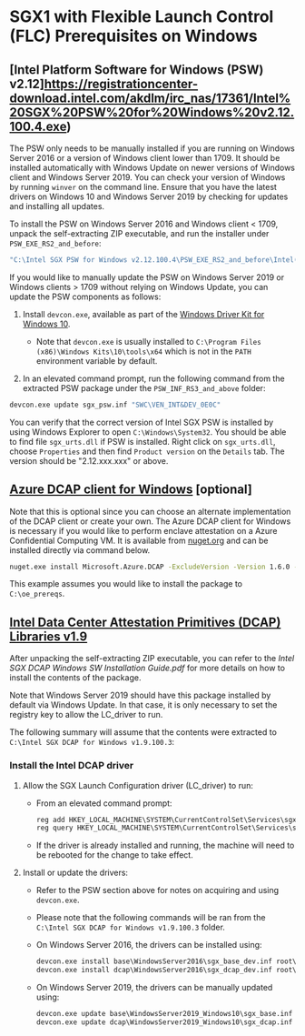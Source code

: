 # SGX1 with Flexible Launch Control (FLC) Prerequisites on Windows

## [Intel Platform Software for Windows (PSW) v2.12]https://registrationcenter-download.intel.com/akdlm/irc_nas/17361/Intel%20SGX%20PSW%20for%20Windows%20v2.12.100.4.exe)

The PSW only needs to be manually installed if you are running on Windows Server
2016 or a version of Windows client lower than 1709. It should be installed automatically
with Windows Update on newer versions of Windows client and Windows Server 2019.
You can check your version of Windows by running `winver` on the command line.
Ensure that you have the latest drivers on Windows 10 and Windows Server 2019 by checking for updates and installing all updates.

To install the PSW on Windows Server 2016 and Windows client < 1709, unpack the self-extracting
ZIP executable, and run the installer under `PSW_EXE_RS2_and_before`:

```cmd
"C:\Intel SGX PSW for Windows v2.12.100.4\PSW_EXE_RS2_and_before\Intel(R)_SGX_Windows_x64_PSW_2.12.100.4.exe"
```

If you would like to manually update the PSW on Windows Server 2019 or Windows
clients > 1709 without relying on Windows Update, you can update the PSW components
as follows:

1. Install `devcon.exe`, available as part of the [Windows Driver Kit for Windows 10](https://go.microsoft.com/fwlink/?linkid=2026156).
   -  Note that `devcon.exe` is usually installed to `C:\Program Files (x86)\Windows Kits\10\tools\x64`
   which is not in the `PATH` environment variable by default.

2. In an elevated command prompt, run the following command from the extracted PSW package under the `PSW_INF_RS3_and_above` folder:
  ```cmd
  devcon.exe update sgx_psw.inf "SWC\VEN_INT&DEV_0E0C"
  ```

You can verify that the correct version of Intel SGX PSW is installed by using
Windows Explorer to open `C:\Windows\System32`. You should be able to find
file `sgx_urts.dll` if PSW is installed. Right click on `sgx_urts.dll`,
choose `Properties` and then find `Product version` on the `Details` tab.
The version should be "2.12.xxx.xxx" or above.

## [Azure DCAP client for Windows](https://github.com/Microsoft/Azure-DCAP-Client/tree/master/src/Windows) [optional]

Note that this is optional since you can choose an alternate implementation of the DCAP client or create your own.
The Azure DCAP client for Windows is necessary if you would like to perform enclave attestation on a Azure Confidential Computing VM. It is available from [nuget.org](https://www.nuget.org/packages/Microsoft.Azure.DCAP/) and can be installed directly via command below.

```cmd
nuget.exe install Microsoft.Azure.DCAP -ExcludeVersion -Version 1.6.0 -OutputDirectory C:\oe_prereqs
```

This example assumes you would like to install the package to `C:\oe_prereqs`.

## [Intel Data Center Attestation Primitives (DCAP) Libraries v1.9](https://registrationcenter-download.intel.com/akdlm/irc_nas/17362/Intel%20SGX%20DCAP%20for%20Windows%20v1.9.100.3.exe)

After unpacking the self-extracting ZIP executable, you can refer to the *Intel SGX DCAP Windows SW Installation Guide.pdf*
for more details on how to install the contents of the package.

Note that Windows Server 2019 should have this package installed by default via Windows Update.
In that case, it is only necessary to set the registry key to allow the LC_driver to run.

The following summary will assume that the contents were extracted to `C:\Intel SGX DCAP for Windows v1.9.100.3`:

### Install the Intel DCAP driver

1. Allow the SGX Launch Configuration driver (LC_driver) to run:
    - From an elevated command prompt:

      ```cmd
      reg add HKEY_LOCAL_MACHINE\SYSTEM\CurrentControlSet\Services\sgx_lc_msr\Parameters /v "SGX_Launch_Config_Optin" /t REG_DWORD /d 1
      reg query HKEY_LOCAL_MACHINE\SYSTEM\CurrentControlSet\Services\sgx_lc_msr\Parameters /v "SGX_Launch_Config_Optin"
      ```

    - If the driver is already installed and running, the machine will need to be rebooted for the change to take effect.

2. Install or update the drivers:
    - Refer to the PSW section above for notes on acquiring and using `devcon.exe`.
    - Please note that the following commands will be ran from the `C:\Intel SGX DCAP for Windows v1.9.100.3` folder.
    - On Windows Server 2016, the drivers can be installed using:

      ```cmd
      devcon.exe install base\WindowsServer2016\sgx_base_dev.inf root\SgxLCDevice
      devcon.exe install dcap\WindowsServer2016\sgx_dcap_dev.inf root\SgxLCDevice_DCAP
      ```

    - On Windows Server 2019, the drivers can be manually updated using:

      ```cmd
      devcon.exe update base\WindowsServer2019_Windows10\sgx_base.inf *INT0E0C
      devcon.exe update dcap\WindowsServer2019_Windows10\sgx_dcap.inf "SWC\VEN_INT&DEV_0E0C_DCAP"
      ```
